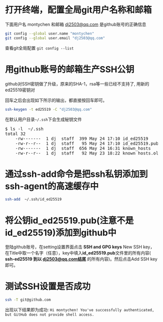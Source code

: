 # 打开终端，配置全局git用户名称和邮箱
下面用户名 montychen 和邮箱 dj2503@qq.com 是github账号的正确信息
```bash
git config --global user.name "montychen"
git config --global user.email "dj2503@qq.com"
```
查看git全局配置 `git config --list`


# 用github账号的邮箱生产SSH公钥
github对SSH密钥做了升级，原来的SHA-1，rsa等一些已经不支持了, 用新的ed25519密钥对

回车之后会出现如下所示的输出，都直接按回车即可。
```bash
ssh-keygen -t ed25519 -C "dj2503@qq.com"
```
在默认用户目录`~/.ssh`下会生成秘钥文件

<pre>
$ ls -l  ~/.ssh                               
total 32
    -rw-------  1 dj  staff  399 May 24 17:10 id_ed25519
    -rw-r--r--  1 dj  staff   95 May 24 17:10 id_ed25519.pub
    -rw-------  1 dj  staff  656 May 24 16:31 known_hosts
    -rw-r--r--  1 dj  staff   92 May 23 18:22 known_hosts.old
</pre>

#  通过ssh-add命令是把ssh私钥添加到ssh-agent的高速缓存中 
```bash
ssh-add  ~/.ssh/id_ed25519
```

# 将公钥id_ed25519.pub(注意不是id_ed25519)添加到github中
登陆github账号，在setting设置界面点击 **SSH and GPG keys** New SSH key，在Title中取一个名字（任意），key中填入**id_ed25519.pub**文件里的所有内容( **ssh-ed25519 到以 dj2503@qq.com结尾** 的所有内容)。然后点击Add SSH key即可。


# 测试SSH设置是否成功
```bash
ssh -T git@github.com
```
出现以下结果即为成功: `Hi montychen! You've successfully authenticated, but GitHub does not provide shell access.`

